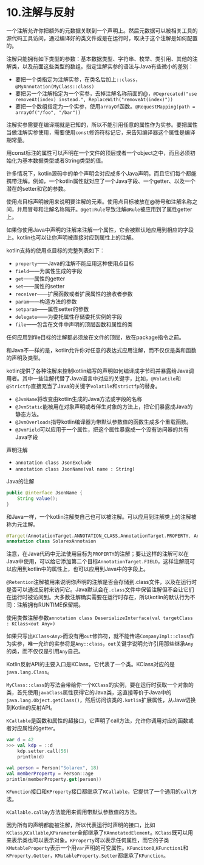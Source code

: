 # 10.注解与反射

一个注解允许你把额外的元数据关联到一个声明上。然后元数据可以被相关工具的源代码工具访问，通过编译好的类文件或是在运行时，取决于这个注解是如何配置的。

注解只能拥有如下类型的参数：基本数据类型、字符串、枚举、类引用、其他的注解类，以及前面这些类型的数组。指定注解实参的语法与Java有些微小的差别：

+ 要把一个类指定为注解实参，在类名后加上``::class``，``@MyAnnotation(MyClass::class)``
+ 要把另一个注解指定为一个实参，去掉注解名称前面的@，``@Deprecated("use removeAt(index) instead.", ReplaceWith("removeAt(index)"))``
+ 要把一个数组指定为一个实参，使用``arrayOf``函数。``@RequestMapping(path = arrayOf("/foo", "/bar"))``

注解实参需要在编译期就是已知的，所以不能引用任意的属性作为实参。要把属性当做注解实参使用，需要使用``const``修饰符标记它，来告知编译器这个属性是编译期常量。

用const标注的属性可以声明在一个文件的顶层或者一个object之中，而且必须初始化为基本数据类型或者String类型的值。

许多情况下，kotlin源码中的单个声明会对应成多个Java声明，而且它们每个都能携带注解。例如，一个kotlin属性就对应了一个Java字段、一个getter、以及一个潜在的setter和它的参数。

使用点目标声明被用来说明要注解的元素。使用点目标被放在@符号和注解名称之间，并用冒号和注解名称隔开。``@get:Rule``导致注解``@Rule``被应用到了属性getter上。

如果你使用Java中声明的注解来注解一个属性，它会被默认地应用到相应的字段上。kotlin也可以让你声明被直接对应到属性上的注解。

kotlin支持的使用点目标的完整列表如下：

+ ``property``——Java的注解不能应用这种使用点目标
+ ``field``——为属性生成的字段
+ ``get``——属性的getter
+ ``set``——属性的setter
+ ``receiver``——扩展函数或者扩展属性的接收者参数
+ ``param``——构造方法的参数
+ ``setparam``——属性setter的参数
+ ``delegate``——为委托属性存储委托实例的字段
+ ``file``——包含在文件中声明的顶层函数和属性的类

任何应用到file目标的注解都必须放在文件的顶层，放在package指令之前。

和Java不一样的是，kotlin允许你对任意的表达式应用注解，而不仅仅是类和函数的声明及类型。

kotlin提供了各种注解来控制kotlin编写的声明如何编译成字节码并暴露给Java调用者。其中一些注解代替了Java语言中对应的关键字，比如，``@Volatile``和``@Strictfp``直接充当了Java的关键字``volatile``和``strictfp``的替身。

+ ``@JvmName``将改变由kotlin生成的Java方法或字段的名称
+ ``@JvmStatic``能被用在对象声明或者伴生对象的方法上，把它们暴露成Java的静态方法。
+ ``@JvmOverloads``指导kotlin编译器为带默认参数值的函数生成多个重载函数。
+ ``@JvmField``可以应用于一个属性，把这个属性暴露成一个没有访问器的共有Java字段

声明注解

+ ``annotation class JsonExclude``
+ ``annotation class JsonName(val name : String)``

Java的注解

```java 
public @interface JsonName {
    String value();
}
```

和Java一样，一个kotlin注解类自己也可以被注解。可以应用到注解类上的注解被称为元注解。

```kotlin 
@Target(AnnotationTarget.ANNOTATION_CLASS,AnnotationTarget.PROPERTY, AnnotationTarget.FIELD)
annotation class SolarexAnnotaion
```

注意，在Java代码中无法使用目标为``PROPERTY``的注解；要让这样的注解可以在Java中使用，可以给它添加第二个目标``AnnotationTarget.FIELD``，这样注解既可以应用到kotlin中的属性上，也可以应用到Java中的字段上。

``@Retention``注解被用来说明你声明的注解是否会存储到.class文件，以及在运行时是否可以通过反射来访问它。Java默认会在``.class``文件中保留注解但不会让它们在运行时被访问到。大多数注解确实需要在运行时存在，所以kotlin的默认行为不同：注解拥有RUNTIME保留期。

使用类做注解参数``annotation class DeserializeInterface(val targetClass : KClass<out Any>)``

如果只写出``KClass<Any>``而没有用``out``修饰符，就不能传递``CompanyImpl::class``作为实参，唯一允许的实参将是``Any::class``，``out``关键字说明允许引用那些继承``Any``的类，而不仅仅是引用``Any``自己。

Kotlin反射API的主要入口是KClass，它代表了一个类。KClass对应的是``java.lang.Class``。

``MyClass::class``的写法会带给你一个``KClass``的实例，要在运行时获取一个对象的类，首先使用``javaClass``属性获得它的Java类，这直接等价于Java中的``java.lang.Object.getClass()``，然后访问该类的``.kotlin``扩展属性，从Java切换到Kotlin的反射API。

``KCallable``是函数和属性的超接口，它声明了call方法，允许你调用对应的函数或者对应属性的getter。

```kotlin
var d = 42
>>> val kdp = ::d
    kdp.setter.call(56)
    println(d)
```

```kotlin
val person = Person("Solarex", 18)
val memberProperty = Person::age
println(memberProperty.get(person))
```

``KFunction``接口和``KProperty``接口都继承了``KCallable``，它提供了一个通用的``call``方法。

``KCallable.callBy``方法能用来调用带默认参数值的方法。

因为所有的声明都能被注解，所以代表运行时声明的接口，比如``KClass``,``KCallable``,``KParameter``全部继承了``KAnnotatedElement``。``KClass``既可以用来表示类也可以表示对象。``KProperty``可以表示任何属性，而它的子类``KMutableProperty``表示一个用``var``声明的可变属性。``KFunciton0``,``KFunction1``和``KProperty.Getter``，``KMutableProperty.Setter``都继承了``KFunction``。
